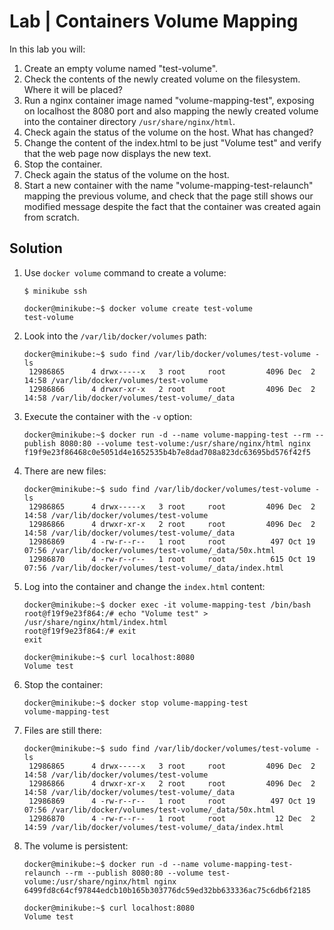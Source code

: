 # Lab | Containers Volume Mapping

In this lab you will:

1. Create an empty volume named "test-volume".
2. Check the contents of the newly created volume on the filesystem. Where it will be placed?
3. Run a nginx container image named "volume-mapping-test", exposing on localhost the 8080 port and also mapping the newly created volume into the container directory `/usr/share/nginx/html`.
4. Check again the status of the volume on the host. What has changed?
5. Change the content of the index.html to be just "Volume test" and verify that the web page now displays the new text.
6. Stop the container.
7. Check again the status of the volume on the host.
8. Start a new container with the name "volume-mapping-test-relaunch" mapping the previous volume, and check that the page still shows our modified message despite the fact that the container was created again from scratch.

## Solution

1. Use `docker volume` command to create a volume:

   ```console
   $ minikube ssh

   docker@minikube:~$ docker volume create test-volume
   test-volume
   ```

2. Look into the `/var/lib/docker/volumes` path:

   ```console
   docker@minikube:~$ sudo find /var/lib/docker/volumes/test-volume -ls
    12986865      4 drwx-----x   3 root     root         4096 Dec  2 14:58 /var/lib/docker/volumes/test-volume
    12986866      4 drwxr-xr-x   2 root     root         4096 Dec  2 14:58 /var/lib/docker/volumes/test-volume/_data
   ```

3. Execute the container with the `-v` option:

   ```console
   docker@minikube:~$ docker run -d --name volume-mapping-test --rm --publish 8080:80 --volume test-volume:/usr/share/nginx/html nginx
   f19f9e23f86468c0e5051d4e1652535b4b7e8dad708a823dc63695bd576f42f5
   ```

4. There are new files:

   ```console
   docker@minikube:~$ sudo find /var/lib/docker/volumes/test-volume -ls
    12986865      4 drwx-----x   3 root     root         4096 Dec  2 14:58 /var/lib/docker/volumes/test-volume
    12986866      4 drwxr-xr-x   2 root     root         4096 Dec  2 14:58 /var/lib/docker/volumes/test-volume/_data
    12986869      4 -rw-r--r--   1 root     root          497 Oct 19 07:56 /var/lib/docker/volumes/test-volume/_data/50x.html
    12986870      4 -rw-r--r--   1 root     root          615 Oct 19 07:56 /var/lib/docker/volumes/test-volume/_data/index.html
   ```

5. Log into the container and change the `index.html` content:

   ```console
   docker@minikube:~$ docker exec -it volume-mapping-test /bin/bash
   root@f19f9e23f864:/# echo "Volume test" > /usr/share/nginx/html/index.html
   root@f19f9e23f864:/# exit
   exit

   docker@minikube:~$ curl localhost:8080
   Volume test
   ```

6. Stop the container:

   ```console
   docker@minikube:~$ docker stop volume-mapping-test
   volume-mapping-test
   ```

7. Files are still there:

   ```console
   docker@minikube:~$ sudo find /var/lib/docker/volumes/test-volume -ls
    12986865      4 drwx-----x   3 root     root         4096 Dec  2 14:58 /var/lib/docker/volumes/test-volume
    12986866      4 drwxr-xr-x   2 root     root         4096 Dec  2 14:58 /var/lib/docker/volumes/test-volume/_data
    12986869      4 -rw-r--r--   1 root     root          497 Oct 19 07:56 /var/lib/docker/volumes/test-volume/_data/50x.html
    12986870      4 -rw-r--r--   1 root     root           12 Dec  2 14:59 /var/lib/docker/volumes/test-volume/_data/index.html
   ```

8. The volume is persistent:

   ```console
   docker@minikube:~$ docker run -d --name volume-mapping-test-relaunch --rm --publish 8080:80 --volume test-volume:/usr/share/nginx/html nginx
   6499fd8c64cf97844edcb10b165b303776dc59ed32bb633336ac75c6db6f2185

   docker@minikube:~$ curl localhost:8080
   Volume test
   ```

